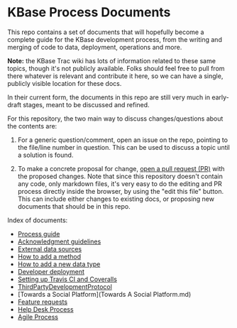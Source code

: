 # KBase Process Documents

This repo contains a set of documents that will hopefully become a complete
guide for the KBase development process, from the writing and merging of code
to data, deployment, operations and more.

**Note:** the KBase Trac wiki has lots of information related to these same topics, though it's not publicly available.  Folks should feel free to pull from there whatever is relevant and contribute it here, so we can have a single, publicly visible location for these docs.

In their current form, the documents in this repo are still very much in early-draft stages, meant to
be discussed and refined.

For this repository, the two main way to discuss changes/questions about the
contents are:

1. For a generic question/comment, open an issue on the repo, pointing to the
   file/line number in question. This can be used to discuss a topic until a
   solution is found.

1. To make a concrete proposal for change,
   [open a pull request (PR)](https://help.github.com/articles/using-pull-requests/)
   with the proposed changes. Note that since this repository doesn't contain
   any code, only markdown files, it's very easy to do the editing and PR
   process directly inside the browser, by using the "edit this file" button.
   This can include either changes to existing docs, or proposing new documents
   that should be in this repo.

Index of documents:

* [Process guide](Process_guide.md)
* [Acknowledgment guidelines](Acknowledgment_guidelines.md)
* [External data sources](External_data_sources.md)
* [How to add a method](How_to_add_a_method.md)
* [How to add a new data type](How_to_add_a_new_data_type.md)
* [Developer deployment](Developer_deployment.md)
* [Setting up Travis CI and Coveralls](Setting_up_Travis_CI_and_Coveralls.md)
* [ThirdPartyDevelopmentProtocol](ThirdPartyDevelopmentProtocol.md)
* [Towards a Social Platform](Towards A Social Platform.md)
* [Feature requests](feature_requests.md)
* [Help Desk Process](Help_Desk_process.md)
* [Agile Process](Agile_process.md)
